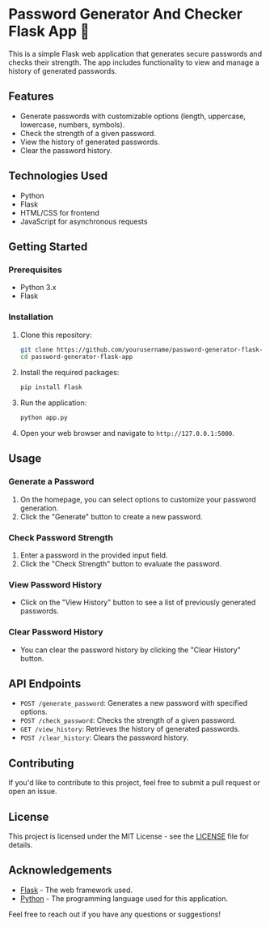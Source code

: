 # Password Generator And Checker Flask App 🔐

This is a simple Flask web application that generates secure passwords and checks their strength. The app includes functionality to view and manage a history of generated passwords.

## Features

- Generate passwords with customizable options (length, uppercase, lowercase, numbers, symbols).
- Check the strength of a given password.
- View the history of generated passwords.
- Clear the password history.

## Technologies Used

- Python
- Flask
- HTML/CSS for frontend
- JavaScript for asynchronous requests

## Getting Started

### Prerequisites

- Python 3.x
- Flask

### Installation

1. Clone this repository:
   ```bash
   git clone https://github.com/yourusername/password-generator-flask-app.git
   cd password-generator-flask-app
   ```

2. Install the required packages:
   ```bash
   pip install Flask
   ```

3. Run the application:
   ```bash
   python app.py
   ```

4. Open your web browser and navigate to `http://127.0.0.1:5000`.

## Usage

### Generate a Password

1. On the homepage, you can select options to customize your password generation.
2. Click the "Generate" button to create a new password.

### Check Password Strength

1. Enter a password in the provided input field.
2. Click the "Check Strength" button to evaluate the password.

### View Password History

- Click on the "View History" button to see a list of previously generated passwords.

### Clear Password History

- You can clear the password history by clicking the "Clear History" button.

## API Endpoints

- `POST /generate_password`: Generates a new password with specified options.
- `POST /check_password`: Checks the strength of a given password.
- `GET /view_history`: Retrieves the history of generated passwords.
- `POST /clear_history`: Clears the password history.

## Contributing

If you'd like to contribute to this project, feel free to submit a pull request or open an issue.

## License

This project is licensed under the MIT License - see the [LICENSE](LICENSE) file for details.

## Acknowledgements

- [Flask](https://flask.palletsprojects.com/) - The web framework used.
- [Python](https://www.python.org/) - The programming language used for this application. 

Feel free to reach out if you have any questions or suggestions!
